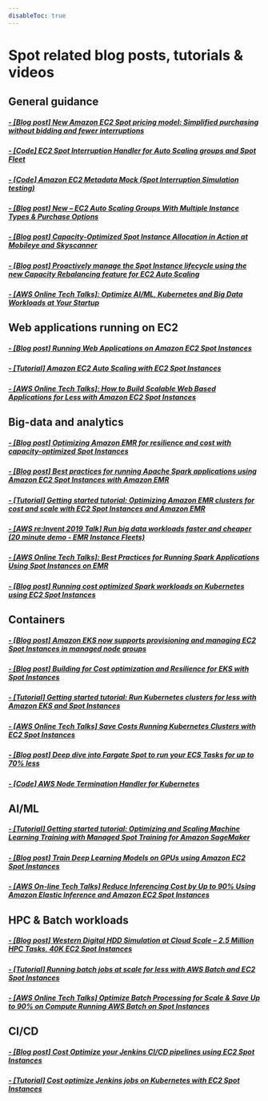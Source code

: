 ```yaml
---
disableToc: true
---
```


<div> 
    <h1> </i> Spot related blog posts, tutorials & videos</i></h1>
</div>

## General guidance 

##### [ - [Blog post] New Amazon EC2 Spot pricing model: Simplified purchasing without bidding and fewer interruptions](https://aws.amazon.com/blogs/compute/new-amazon-ec2-spot-pricing/)

##### [ - [Code] EC2 Spot Interruption Handler for Auto Scaling groups and Spot Fleet](https://github.com/awslabs/ec2-spot-labs/tree/master/ec2-spot-interruption-handler)

##### [ - [Code] Amazon EC2 Metadata Mock (Spot Interruption Simulation testing)](https://github.com/aws/amazon-ec2-metadata-mock)

##### [ - [Blog post] New – EC2 Auto Scaling Groups With Multiple Instance Types & Purchase Options](https://aws.amazon.com/blogs/aws/new-ec2-auto-scaling-groups-with-multiple-instance-types-purchase-options/)

##### [ - [Blog post] Capacity-Optimized Spot Instance Allocation in Action at Mobileye and Skyscanner](https://aws.amazon.com/blogs/aws/capacity-optimized-spot-instance-allocation-in-action-at-mobileye-and-skyscanner/)

##### [ - [Blog post] Proactively manage the Spot Instance lifecycle using the new Capacity Rebalancing feature for EC2 Auto Scaling](https://aws.amazon.com/blogs/compute/proactively-manage-spot-instance-lifecycle-using-the-new-capacity-rebalancing-feature-for-ec2-auto-scaling/)

##### [ - [AWS Online Tech Talks]: Optimize AI/ML, Kubernetes and Big Data Workloads at Your Startup](https://www.youtube.com/watch?v=2donGftFSIY)


## Web applications running on EC2

##### [ - [Blog post] Running Web Applications on Amazon EC2 Spot Instances](https://aws.amazon.com/blogs/compute/running-web-applications-on-amazon-ec2-spot-instances/)

##### [ - [Tutorial] Amazon EC2 Auto Scaling with EC2 Spot Instances](https://aws.amazon.com/getting-started/hands-on/ec2-auto-scaling-spot-instances/)

##### [ - [AWS Online Tech Talks]: How to Build Scalable Web Based Applications for Less with Amazon EC2 Spot Instances](https://www.youtube.com/watch?v=9psCsCcbfFM)

## Big-data and analytics

##### [ - [Blog post] Optimizing Amazon EMR for resilience and cost with capacity-optimized Spot Instances](https://aws.amazon.com/blogs/big-data/optimizing-amazon-emr-for-resilience-and-cost-with-capacity-optimized-spot-instances/)

##### [ - [Blog post] Best practices for running Apache Spark applications using Amazon EC2 Spot Instances with Amazon EMR](https://aws.amazon.com/blogs/big-data/best-practices-for-running-apache-spark-applications-using-amazon-ec2-spot-instances-with-amazon-emr/)

##### [ - [Tutorial] Getting started tutorial: Optimizing Amazon EMR clusters for cost and scale with EC2 Spot Instances and Amazon EMR](https://aws.amazon.com/getting-started/hands-on/optimize-amazon-emr-clusters-with-ec2-spot/)

##### [ - [AWS re:Invent 2019 Talk] Run big data workloads faster and cheaper (20 minute demo - EMR Instance Fleets)](https://www.youtube.com/watch?v=WbrGF56oeCY)

##### [ - [AWS Online Tech Talks]: Best Practices for Running Spark Applications Using Spot Instances on EMR](https://www.youtube.com/watch?v=u5dFozl1fW8)

##### [ - [Blog post] Running cost optimized Spark workloads on Kubernetes using EC2 Spot Instances](https://aws.amazon.com/blogs/compute/running-cost-optimized-spark-workloads-on-kubernetes-using-ec2-spot-instances/)


## Containers
##### [ - [Blog post] Amazon EKS now supports provisioning and managing EC2 Spot Instances in managed node groups](https://aws.amazon.com/blogs/containers/amazon-eks-now-supports-provisioning-and-managing-ec2-spot-instances-in-managed-node-groups/)

##### [ - [Blog post] Building for Cost optimization and Resilience for EKS with Spot Instances](https://aws.amazon.com/blogs/compute/cost-optimization-and-resilience-eks-with-spot-instances/)

##### [ - [Tutorial] Getting started tutorial: Run Kubernetes clusters for less with Amazon EKS and Spot Instances](https://aws.amazon.com/getting-started/hands-on/amazon-eks-with-spot-instances/)


##### [ - [AWS Online Tech Talks] Save Costs Running Kubernetes Clusters with EC2 Spot Instances](https://www.youtube.com/watch?v=F60emoW3sfs)

##### [ - [Blog post] Deep dive into Fargate Spot to run your ECS Tasks for up to 70% less](https://aws.amazon.com/blogs/compute/deep-dive-into-fargate-spot-to-run-your-ecs-tasks-for-up-to-70-less/)

##### [ - [Code] AWS Node Termination Handler for Kubernetes](https://github.com/aws/aws-node-termination-handler)

## AI/ML

##### [ - [Tutorial] Getting started tutorial: Optimizing and Scaling Machine Learning Training with Managed Spot Training for Amazon SageMaker](https://aws.amazon.com/getting-started/hands-on/managed-spot-training-sagemaker/)

##### [ - [Blog post] Train Deep Learning Models on GPUs using Amazon EC2 Spot Instances](https://aws.amazon.com/blogs/machine-learning/train-deep-learning-models-on-gpus-using-amazon-ec2-spot-instances/)

##### [ - [AWS On-line Tech Talks] Reduce Inferencing Cost by Up to 90% Using Amazon Elastic Inference and Amazon EC2 Spot Instances](https://www.youtube.com/watch?v=9RkTLNtaMP4)

## HPC & Batch workloads

##### [ - [Blog post] Western Digital HDD Simulation at Cloud Scale – 2.5 Million HPC Tasks, 40K EC2 Spot Instances](https://aws.amazon.com/blogs/aws/western-digital-hdd-simulation-at-cloud-scale-2-5-million-hpc-tasks-40k-ec2-spot-instances/)

##### [ - [Tutorial] Running batch jobs at scale for less with AWS Batch and EC2 Spot Instances](https://aws.amazon.com/getting-started/hands-on/run-batch-jobs-at-scale-with-ec2-spot/ )

##### [ - [AWS Online Tech Talks] Optimize Batch Processing for Scale & Save Up to 90% on Compute Running AWS Batch on Spot Instances](https://www.youtube.com/watch?v=Wrg8XvU6qqI)

## CI/CD

##### [ - [Blog post] Cost Optimize your Jenkins CI/CD pipelines using EC2 Spot Instances](https://aws.amazon.com/blogs/compute/cost-optimize-your-jenkins-ci-cd-pipelines-using-ec2-spot-instances/)

##### [ - [Tutorial] Cost optimize Jenkins jobs on Kubernetes with EC2 Spot Instances](https://aws.amazon.com/getting-started/hands-on/cost-optimize-jenkins/)
